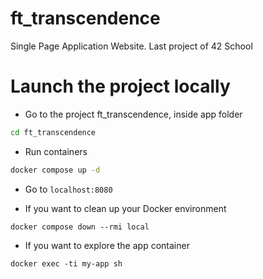 # ft_transcendence
Single Page Application Website. Last project of 42 School

# Launch the project locally

- Go to the project ft_transcendence, inside app folder

```bash
cd ft_transcendence
```

- Run containers

```bash
docker compose up -d
```

- Go to `localhost:8080`

- If you want to clean up your Docker environment

```
docker compose down --rmi local
```

- If you want to explore the app container

```
docker exec -ti my-app sh
```